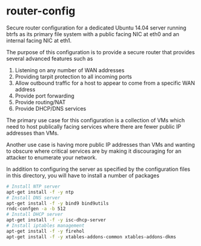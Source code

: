 router-config
=============

Secure router configuration for a dedicated Ubuntu 14.04 server running btrfs as its primary file system with a public facing NIC at eth0 and an internal facing NIC at eth1.

The purpose of this configuration is to provide a secure router that provides several advanced features such as
  1. Listening on any number of WAN addresses
  2. Providing tarpit protection to all incoming ports
  3. Allow outbound traffic for a host to appear to come from a specific WAN address
  4. Provide port forwarding
  5. Provide routing/NAT
  6. Provide DHCP/DNS services

The primary use case for this configuration is a collection of VMs which need to host publically facing services where there are fewer public IP addresses than VMs.

Another use case is having more public IP addresses than VMs and wanting to obscure where critical services are by making it discouraging for an attacker to enumerate your network.

In addition to configuring the server as specified by the configuration files in this directory, you will have to install a number of packages

```sh
# Install NTP server
apt-get install -f -y ntp
# Install DNS server
apt-get install -f -y bind9 bind9utils 
rndc-confgen -a -b 512
# Install DHCP server
apt-get install -f -y isc-dhcp-server
# Install iptables management
apt-get install -f -y firehol
apt-get install -f -y xtables-addons-common xtables-addons-dkms
```
